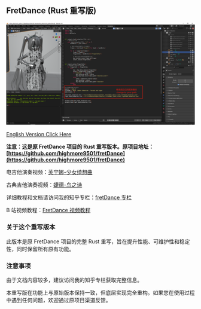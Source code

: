 ## FretDance (Rust 重写版)

![预览图](asset/img/20240517044031.png)

[English Version Click Here](README.md)

**注意：这是原 FretDance 项目的 Rust 重写版本。原项目地址：[https://github.com/highmore9501/fretDance](https://github.com/highmore9501/fretDance)**

电吉他演奏视频：[芙宁娜-少女绮想曲](https://www.bilibili.com/video/BV183t9zXEu6/)

古典吉他演奏视频：[婕德-鸟之诗](https://www.bilibili.com/video/BV1HmY6zEEwZ/)

详细教程和文档请访问我的知乎专栏：[fretDance 专栏](https://www.zhihu.com/column/c_1932748054936684153)

B 站视频教程：[FretDance 视频教程](https://www.bilibili.com/video/BV1jYp8zQEh2/?spm_id_from=333.1387.0.0)

### 关于这个重写版本

此版本是原 FretDance 项目的完整 Rust 重写，旨在提升性能、可维护性和稳定性，同时保留所有原有功能。

### 注意事项

由于文档内容较多，建议访问我的知乎专栏获取完整信息。

本重写版在功能上与原始版本保持一致，但底层实现完全重构。如果您在使用过程中遇到任何问题，欢迎通过原项目渠道反馈。
